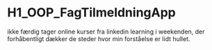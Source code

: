 # H1_OOP_FagTilmeldningApp
ikke færdig tager online kurser fra linkedin learning i weekenden, der forhåbentligt dækker de steder hvor min forståelse er lidt hullet.
